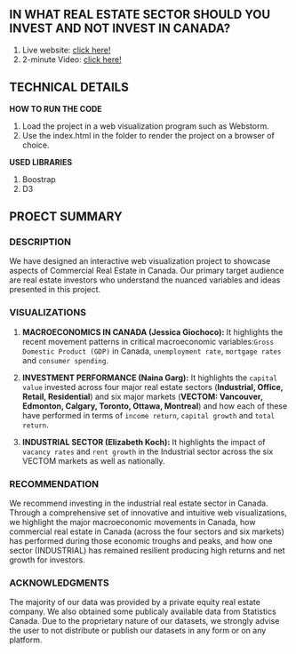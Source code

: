 ## **IN WHAT REAL ESTATE SECTOR SHOULD YOU INVEST AND NOT INVEST IN CANADA?**

1. Live website: [click here!](https://bizzyk.github.io/cs171project/)
2. 2-minute Video: [click here!](https://youtube.com)


## **TECHNICAL DETAILS**

**HOW TO RUN THE CODE**
1. Load the project in a web visualization program such as Webstorm.
2. Use the index.html in the folder to render the project on a browser of choice.
   
**USED LIBRARIES**
1. Boostrap
2. D3

 
## **PROECT SUMMARY**

### **DESCRIPTION**

We have designed an interactive web visualization project to showcase aspects of Commercial Real Estate in Canada. Our primary target audience are real estate investors who understand the nuanced variables and ideas presented in this project. 


### **VISUALIZATIONS**

1. **MACROECONOMICS IN CANADA (Jessica Giochoco):** It highlights the recent movement patterns in critical macroeconomic variables:`Gross Domestic Product (GDP)` in Canada, `unemployment rate`, `mortgage rates` and `consumer spending`. 

2. **INVESTMENT PERFORMANCE (Naina Garg):** It highlights the `capital value` invested across four major real estate sectors (**Industrial, Office, Retail, Residential**) and six major markets (**VECTOM: Vancouver, Edmonton, Calgary, Toronto, Ottawa, Montreal**) and how each of these have performed in terms of `income return`, `capital growth` and `total return`.
   
3. **INDUSTRIAL SECTOR (Elizabeth Koch):** It highlights the impact of `vacancy rates` and `rent growth` in the Industrial sector across the six VECTOM markets as well as nationally.


### **RECOMMENDATION**

We recommend investing in the industrial real estate sector in Canada. Through a comprehensive set of innovative and intuitive web visualizations, we highlight the major macroeconomic movements in Canada, how commercial real estate  in Canada (across the four sectors and six markets) has performed during those economic troughs and peaks, and how one sector (INDUSTRIAL) has remained resilient producing high returns and net growth for investors. 


### **ACKNOWLEDGMENTS**
The majority of our data was provided by a private equity real estate company. We also obtained some publicaly available data from Statistics Canada. Due to the proprietary nature of our datasets, we strongly advise the user to not distribute or publish our datasets in any form or on any platform.


